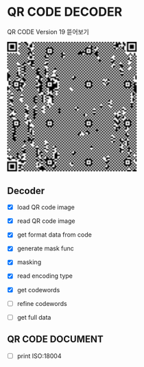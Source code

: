 # QR CODE DECODER

QR CODE Version 19 뜯어보기


<img src="o2o_qrcode.png" width="60%"  ></img>

## Decoder

- [x] load QR code image
- [x] read QR code image
- [x] get format data from code
- [x] generate mask func
- [x] masking
- [x] read encoding type
- [x] get codewords
- [ ] refine codewords
- [ ] get full data


## QR CODE DOCUMENT
- [ ] print ISO:18004